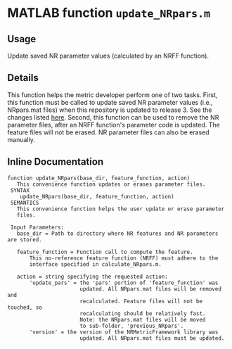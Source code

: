 # MATLAB function `update_NRpars.m`

## Usage
Update saved NR parameter values (calculated by an NRFF function).  

## Details
This function helps the metric developer perform one of two tasks. 
First, this function must be called to update saved NR parameter values (i.e., NRpars.mat files) when this repository is updated to release 3. See the changes listed [here](Updates.md).
Second, this function can be used to remove the NR parameter files, after an NRFF function's parameter code is updated. The feature files will not be erased. 
NR parameter files can also be erased manually.    

## Inline Documentation
```text
function update_NRpars(base_dir, feature_function, action)
   This convenience function updates or erases parameter files. 
 SYNTAX
    update_NRpars(base_dir, feature_function, action)
 SEMANTICS
   This convenience function helps the user update or erase parameter
   files. 

 Input Parameters:
   base_dir = Path to directory where NR features and NR parameters are stored.

   feature_function = Function call to compute the feature. 
       This no-reference feature function (NRFF) must adhere to the
       interface specified in calculate_NRpars.m.

   action = string specifying the requested action:
       'update_pars' = the 'pars' portion of 'feature_function' was
                       updated. All NRpars.mat files will be removed and
                       recalculated. Feature files will not be touched, so
                       recalculating should be relatively fast.
                       Note: the NRpars.mat files will be moved
                       to sub-folder, 'previous_NRpars'.
       'version' = the version of the NRMetricFramework library was
                       updated. All NRpars.mat files must be updated.
```